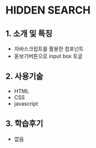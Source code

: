 # HIDDEN SEARCH

## 1. 소개 및 특징
- 자바스크립트를 활용한 컴포넌트
- 돋보기버튼으로 input box 토글

## 2. 사용기술
- HTML
- CSS
- javascript

## 3. 학습후기
- 없음
